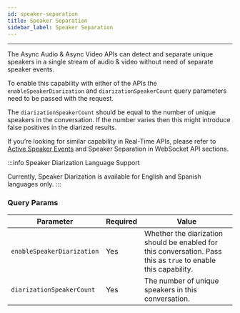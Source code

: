 ```yaml
---
id: speaker-separation
title: Speaker Separation
sidebar_label: Speaker Separation
---
```


---

The Async Audio & Async Video APIs can detect and separate unique speakers in a single stream of audio & video without need of separate speaker events.

To enable this capability with either of the APIs the `enableSpeakerDiarization` and `diarizationSpeakerCount` query parameters need to be passed with the request.

The `diarizationSpeakerCount` should be equal to the number of unique speakers in the conversation. If the number varies then this might introduce false positives in the diarized results.

If you’re looking for similar capability in Real-Time APIs, please refer to [Active Speaker Events](/docs/javascript-sdk/code-snippets/active-speaker-events) and Speaker Separation in WebSocket API sections.

:::info Speaker Diarization Language Support

Currently, Speaker Diarization is available for English and Spanish languages only.
:::

### Query Params

Parameter | Required | Value
--------- | --------- | -------
```enableSpeakerDiarization``` | Yes | Whether the diarization should be enabled for this conversation. Pass this as `true` to enable this capability.
```diarizationSpeakerCount``` | Yes | The number of unique speakers in this conversation.
